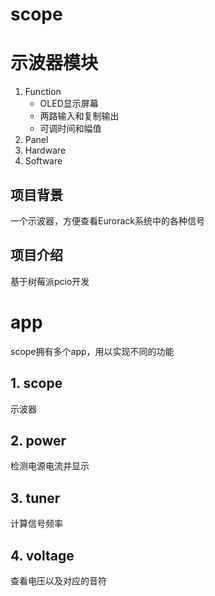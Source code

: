 # scope

# 示波器模块
1. Function
   - OLED显示屏幕
   - 两路输入和复制输出
   - 可调时间和幅值
2. Panel
3. Hardware
4. Software

## 项目背景
一个示波器，方便查看Eurorack系统中的各种信号

## 项目介绍
基于树莓派pcio开发
# app
scope拥有多个app，用以实现不同的功能
## 1. scope
示波器
## 2. power
检测电源电流并显示
## 3. tuner
计算信号频率
## 4. voltage
查看电压以及对应的音符
